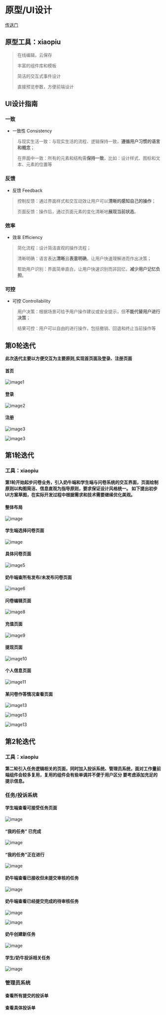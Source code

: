 

# 原型/UI设计

[传送门](https://www.xiaopiu.com/project?proid=5cc14ff16967a47ec7cab842)

## 原型工具：xiaopiu
 >在线编辑，云保存
 >
 >丰富的组件库和模板
 >
 >简洁的交互式事件设计
 >
 >直接预览参数，方便前端设计
 
## UI设计指南
  
  ### 一致
* 一致性 Consistency
> 与现实生活一致：与现实生活的流程、逻辑保持一致，**遵循用户习惯的语言和概念**；
>
> 在界面中一致：所有的元素和结构需**保持一致**，比如：设计样式、图标和文本、元素的位置等

  ### 反馈
* 反馈 Feedback
>控制反馈：通过界面样式和交互动效让用户可以**清晰的感知自己的操作**；
>
>页面反馈：操作后，通过页面元素的变化清晰地**展现当前状态**。

  ### 效率
* 效率 Efficiency
>简化流程：设计简洁直观的操作流程；
>
>清晰明确：语言表达**清晰**且**表意明确**，让用户快速理解进而作出决策；
>
>帮助用户识别：界面简单直白，让用户快速识别而非回忆，**减少用户记忆负担**。

  ### 可控
* 可控 Controllability
> 用户决策：根据场景可给予用户操作建议或安全提示，但**不能代替用户进行决策**；
>
> 结果可控：用户可以自由的进行操作，包括撤销、回退和终止当前操作等


## 第0轮迭代

**此次迭代主要以方便交互为主要原则,实现首页面及登录、注册页面**



#### 首页

![image1](images/image1.png)
     


#### 登录

![image2](images/image2.png)
     
    
    
    
#### 注册   

![image3](images/image3.png)

![image3](images/image3-1.png)

## 第1轮迭代
### 工具：xiaopiu

**第1轮开始起步问卷业务，引入奶牛端和学生端与问卷系统的交互界面，页面绘制原则以构图简洁、信息直观为指导原则，要求保证设计风格统一。
如下提出初步UI方案草图，在实际开发过程中根据需求和技术需要继续优化美观。**

#### 整体布局

![image](images/image14.png)

#### 学生端选择问卷页面

![image](images/mage16.png)


#### 具体问卷页面

![image5](images/image17.png)

#### 奶牛端查所有发布/未发布问卷页面

![image6](images/image6.png)


#### 问卷编辑页面

![image8](images/image18.png)

#### 充值页面

![image9](images/image8.png)

#### 提现页面

![image10](images/image9.png)

#### 个人信息页面

![image11](images/image11.png)


#### 某问卷作答情况查看页面

![image13](images/image21.png)

![image13](images/image22.png)

![image13](images/image23.png)

## 第2轮迭代
### 工具：xiaopiu

**第二轮引入任务逻辑相关的页面，同时加入投诉系统、管理员系统，面对工作量前端组件会较多复用，复用的组件会有些单调并不便于用户区分
 要考虑添加充足的提示信息。**

### 任务/投诉系统
#### 学生端查看可接受任务页面
 
![image](images/image24.png)

#### “我的任务” 已完成

![image](images/image26.png)

#### “我的任务”正在进行

![image](images/image25.png)

#### 奶牛端查看已接收但未提交审核的任务

![image](images/image27.png)

#### 奶牛端查看已经提交完成的待审核任务

![image](images/image28-1.png)

![image](images/image28.png)

#### 奶牛创建新任务

![image](images/image29.png)

#### 学生/奶牛投诉相关任务

![image](images/image30.png)
 

### 管理员系统
#### 查看所有提交的投诉单

#### 查看具体投诉单






 

